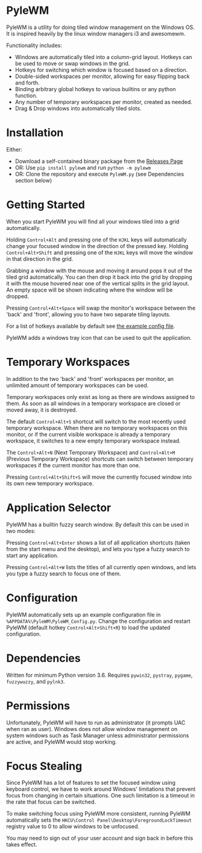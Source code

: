 PyleWM
======
PyleWM is a utility for doing tiled window management on the Windows OS.
It is inspired heavily by the linux window managers i3 and awesomewm.

Functionality includes:
* Windows are automatically tiled into a column-grid layout. Hotkeys can be used
  to move or swap windows in the grid.
* Hotkeys for switching which window is focused based on a direction.
* Double-sided workspaces per monitor, allowing for easy flipping back and forth.
* Binding arbitrary global hotkeys to various builtins or any python function.
* Any number of temporary workspaces per monitor, created as needed.
* Drag & Drop windows into automatically tiled slots.

Installation
============
Either:
* Download a self-contained binary package from the [Releases Page](https://github.com/GGLucas/PyleWM/releases)
* OR: Use `pip install pylewm` and run `python -m pylewm`
* OR: Clone the repository and execute `PyleWM.py` (see Dependencies section below)

Getting Started
===============
When you start PyleWM you will find all your windows tiled into a grid
automatically.

Holding `Control+Alt` and pressing one of the `HJKL` keys will automatically
change your focused window in the direction of the pressed key.
Holding `Control+Alt+Shift` and pressing one of the `HJKL` keys will move
the window in that direction in the grid.

Grabbing a window with the mouse and moving it around pops it out of
the tiled grid automatically. You can then drop it back into the
grid by dropping it with the mouse hovered near one of the vertical
splits in the grid layout. An empty space will be shown indicating
where the window will be dropped.

Pressing `Control+Alt+Space` will swap the monitor's workspace between
the 'back' and 'front', allowing you to have two separate tiling layouts.

For a list of hotkeys available by default see [the example config file](pylewm/pylewm_example_config.py).

PyleWM adds a windows tray icon that can be used to quit the application.

Temporary Workspaces
====================
In addition to the two 'back' and 'front' workspaces per monitor, an unlimited
amount of temporary workspaces can be used.

Temporary workspaces only exist as long as there are windows assigned to them.
As soon as all windows in a temporary workspace are closed or moved away, it is destroyed.

The default `Control+Alt+S` shortcut will switch to the most recently used temporary workspace. 
When there are no temporary workspaces on this monitor, or if the current visible workspace is already a temporary workspace,
it switches to a new empty temporary workspace instead.

The `Control+Alt+N` (Next Temporary Workspace) and `Control+Alt+M` (Previous Temporary Workspace) shortcuts can
switch between temporary workspaces if the current monitor has more than one.

Pressing `Control+Alt+Shift+S` will move the currently focused window into its own new temporary workspace.

Application Selector
====================
PyleWM has a builtin fuzzy search window. By default this can be used in two modes:

Pressing `Control+Alt+Enter` shows a list of all application shortcuts (taken
from the start menu and the desktop), and lets you type a fuzzy search to start any
application.

Pressing `Control+Alt+W` lists the titles of all currently open windows, and lets you
type a fuzzy search to focus one of them.

Configuration
=============
PyleWM automatically sets up an example configuration file in
`%APPDATA%\PyleWM\PyleWM_Config.py`. Change the configuration and 
restart PyleWM (default hotkey `Control+Alt+Shift+R`) to load the
updated configuration.

Dependencies
============
Written for minimum Python version 3.6.
Requires `pywin32`, `pystray`, `pygame`, `fuzzywuzzy`, and `pylnk3`.

Permissions
===========
Unfortunately, PyleWM will have to run as administrator (it prompts UAC
when ran as user). Windows does not allow window management on system
windows such as Task Manager unless administrator permissions are active, and 
PyleWM would stop working.

Focus Stealing
==============
Since PyleWM has a lot of features to set the focused window using keyboard control,
we have to work around Windows' limitations that prevent focus from changing in 
certain situations. One such limitation is a timeout in the rate that focus can be switched.

To make switching focus using PyleWM more consistent, running PyleWM automatically sets the
`HKCU\Control Panel\Desktop\ForegroundLockTimeout` registry value to 0 to allow
windows to be unfocused.

You may need to sign out of your user account and sign back in before this takes effect.